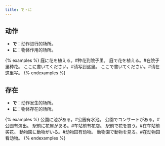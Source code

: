 ```yaml
---
title: で・に
---
```


## 动作

- **で**：动作进行的场所。
- **に**：物体作用的场所。

{% examples %}
庭に花を植える。#种花到院子里。
庭で花を植える。#在院子里种花。
ここに書いてください。#请写到这里。
ここで書いてください。#请在这里写。
{% endexamples %}

## 存在

- **で**：动作发生的场所。
- **に**：物体存在的场所。

{% examples %}
公園に池がある。#公园有水池。
公園でコンサートがある。#公园有演出。
駅前に花屋がある。#车站前有花店。
駅前で花を買う。#在车站前买花。
動物園に動物がいる。#动物园有动物。
動物園で動物を見る。#在动物园看动物。
{% endexamples %}
